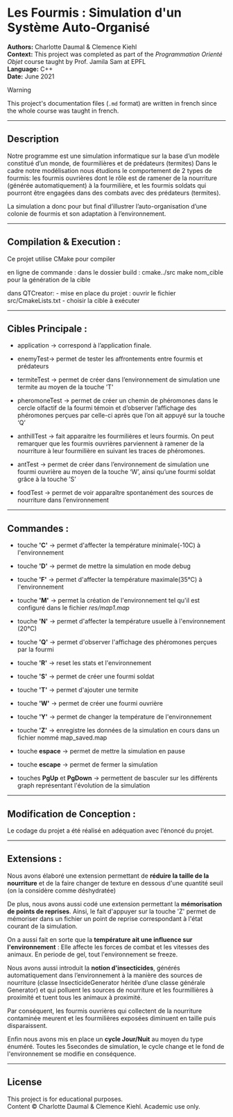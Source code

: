 # Les Fourmis : Simulation d'un Système Auto-Organisé

**Authors:** Charlotte Daumal & Clemence Kiehl  
**Context:** This project was completed as part of the *Programmation Orienté Objet* course taught by Prof. Jamila Sam at EPFL  
**Language:** C++  
**Date:** June 2021

> [!WARNING]
> This project's documentation files (`.md` format) are written in french since the whole course was taught in french.

---

## Description
 
Notre programme est une simulation informatique sur la base d’un modèle constitué d’un monde, de fourmilières et de prédateurs (termites)
Dans le cadre notre modélisation nous étudions le comportement de 2 types de fourmis: les fourmis ouvrières dont le rôle est de ramener de la nourriture (générée automatiquement) à la fourmilière, et les fourmis soldats qui pourront être engagées dans des combats avec des prédateurs (termites).

La simulation a donc pour but final d’illustrer l’auto-organisation d’une colonie de fourmis et son adaptation à l’environnement.

---

## Compilation & Execution :

Ce projet utilise CMake pour compiler 

en ligne de commande :
dans le dossier build : cmake../src
make nom_cible pour la génération de la cible

dans QTCreator:
    - mise en place du projet : ouvrir le fichier src/CmakeLists.txt
    - choisir la cible à exécuter

---

## Cibles Principale : 

* application -> correspond à l’application finale.

* enemyTest-> permet de tester les affrontements entre fourmis et prédateurs

* termiteTest -> permet de créer dans l’environnement de simulation une termite au moyen de la touche ’T'

* pheromoneTest -> permet de créer un chemin de phéromones dans le cercle olfactif de la fourmi témoin et d’observer l’affichage des phéromones perçues par celle-ci après que l’on ait appuyé sur la touche ‘Q’

* anthillTest -> fait apparaitre les fourmilières et leurs fourmis. On peut remarquer que les fourmis ouvrières parviennent à ramener de la nourriture à leur fourmilière en suivant les traces de phéromones. 

* antTest -> permet de créer dans l’environnement de simulation une fourmi ouvrière au moyen de la touche ‘W’, ainsi qu’une fourmi soldat grâce à la touche ’S’

* foodTest -> permet de voir apparaître spontanément des sources de nourriture dans l’environnement 

---

## Commandes :

* touche **'C'** -> permet d'affecter la température minimale(-10C) à l'environnement
* touche **'D'** -> permet de mettre la simulation en mode debug
* touche **'F'** -> permet d'affecter la température maximale(35°C) à l'environnement
* touche **'M'** -> permet la création de l'environnement tel qu'il est configuré dans le fichier *res/map1.map*
* touche **'N'** -> permet d'affecter la température usuelle à l'environnement (20°C)
* touche **'Q'** -> permet d'observer l'affichage des phéromones perçues par la fourmi
* touche **'R'** -> reset les stats et l'environnement
* touche **'S'** -> permet de créer une fourmi soldat
* touche **'T'** -> permet d'ajouter une termite
* touche **'W'** -> permet de créer une fourmi ouvrière
* touche **'Y'** -> permet de changer la température de l'environnement
* touche **'Z'** -> enregistre les données de la simulation en cours dans un fichier nommé map_saved.map

* touche **espace** -> permet de mettre la simulation en pause
* touche **escape** -> permet de fermer la simulation
 
* touches **PgUp** et **PgDown** -> permettent de basculer sur les différents graph représentant l'évolution de la simulation

---

## Modification de Conception :

Le codage du projet a été réalisé en adéquation avec l’énoncé du projet.

---

## Extensions :

Nous avons élaboré une extension permettant de **réduire la taille de la nourriture** et de la faire changer de texture en dessous d'une quantité seuil (on la considère comme déshydratée)

De plus, nous avons aussi codé une extension permettant la **mémorisation de points de reprises**. Ainsi, le fait d'appuyer sur la touche 'Z' permet de mémoriser dans un fichier un point de reprise correspondant à l'état courant de la simulation.

On a aussi fait en sorte que la **température ait une influence sur l'environnement** : Elle affecte les forces de combat et les vitesses des animaux. En periode de gel, tout l'environnement se freeze. 
 
 Nous avons aussi introduit la **notion d'insecticides**, générés automatiquement dans l’environnement à la manière des sources de nourriture (classe InsecticideGenerator héritée d’une classe générale Generator) et qui polluent les sources de nourriture et les fourmillières à proximité et tuent tous les animaux à proximité. 
 
 Par conséquent, les fourmis ouvrières qui collectent de la nourriture contaminée meurent et les fourmilières exposées diminuent en taille puis disparaissent.
 
 Enfin nous avons mis en place un **cycle Jour/Nuit** au moyen du type énuméré. Toutes les 5secondes de simulation, le cycle change et le fond de l'environnement se modifie en conséquence.

---

## License

This project is for educational purposes.  
Content © Charlotte Daumal & Clemence Kiehl. Academic use only.
